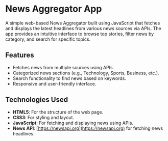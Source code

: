# News Aggregator App

A simple web-based News Aggregator built using JavaScript that fetches and displays the latest headlines from various news sources via APIs. The app provides an intuitive interface to browse top stories, filter news by category, and search for specific topics.

## Features

- Fetches news from multiple sources using APIs.
- Categorized news sections (e.g., Technology, Sports, Business, etc.).
- Search functionality to find news based on keywords.
- Responsive and user-friendly interface.

## Technologies Used

- **HTML5**: For the structure of the web page.
- **CSS3**: For styling and layout.
- **JavaScript**: For fetching and displaying news using APIs.
- **News API**: [https://newsapi.org](https://newsapi.org) for fetching news headlines.


